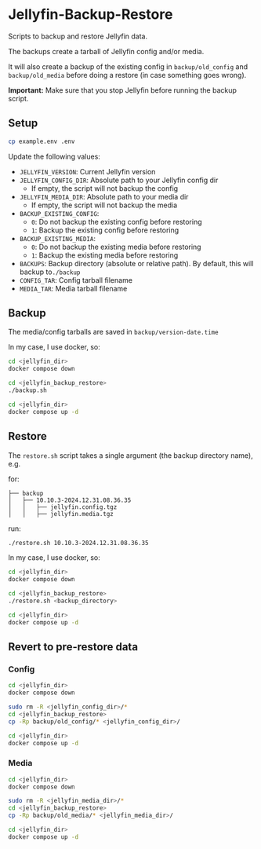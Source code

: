 # Jellyfin-Backup-Restore

Scripts to backup and restore Jellyfin data.

The backups create a tarball of Jellyfin config and/or media.

It will also create a backup of the existing config in `backup/old_config` and `backup/old_media` before doing a restore (in case something goes wrong).

**Important:** Make sure that you stop Jellyfin before running the backup script.

## Setup

```bash
cp example.env .env
```

Update the following values:

* `JELLYFIN_VERSION`: Current Jellyfin version
* `JELLYFIN_CONFIG_DIR`: Absolute path to your Jellyfin config dir
    * If empty, the script will not backup the config
* `JELLYFIN_MEDIA_DIR`: Absolute path to your media dir
    * If empty, the script will not backup the media
* `BACKUP_EXISTING_CONFIG`:
    * `0`: Do not backup the existing config before restoring
    * `1`: Backup the existing config before restoring
* `BACKUP_EXISTING_MEDIA`: 
    * `0`: Do not backup the existing media before restoring
    * `1`: Backup the existing media before restoring
* `BACKUPS`: Backup directory (absolute or relative path). By default, this will backup to`./backup`
* `CONFIG_TAR`: Config tarball filename
* `MEDIA_TAR`: Media tarball filename

## Backup

The media/config tarballs are saved in `backup/version-date.time`

In my case, I use docker, so:

```bash
cd <jellyfin_dir>
docker compose down

cd <jellyfin_backup_restore>
./backup.sh

cd <jellyfin_dir>
docker compose up -d
```

## Restore

The `restore.sh` script takes a single argument (the backup directory name), e.g.

for:

```text
├── backup
│   ├── 10.10.3-2024.12.31.08.36.35
│   │   ├── jellyfin.config.tgz
│   │   ├── jellyfin.media.tgz
```

run:

```bash
./restore.sh 10.10.3-2024.12.31.08.36.35
```

In my case, I use docker, so:

```bash
cd <jellyfin_dir>
docker compose down

cd <jellyfin_backup_restore>
./restore.sh <backup_directory>

cd <jellyfin_dir>
docker compose up -d
```

## Revert to pre-restore data

### Config

```bash
cd <jellyfin_dir>
docker compose down

sudo rm -R <jellyfin_config_dir>/*
cd <jellyfin_backup_restore>
cp -Rp backup/old_config/* <jellyfin_config_dir>/

cd <jellyfin_dir>
docker compose up -d
```

### Media

```bash
cd <jellyfin_dir>
docker compose down

sudo rm -R <jellyfin_media_dir>/*
cd <jellyfin_backup_restore>
cp -Rp backup/old_media/* <jellyfin_media_dir>/

cd <jellyfin_dir>
docker compose up -d
```
